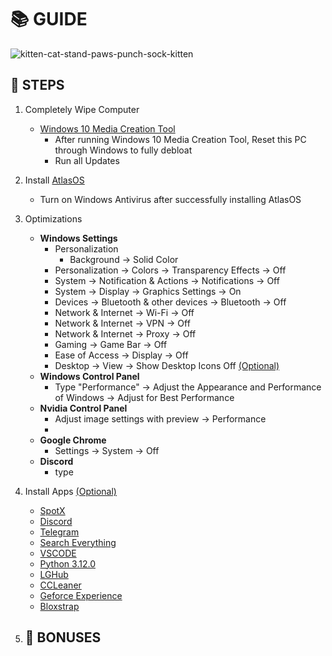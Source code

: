 # 📚 **GUIDE**

![kitten-cat-stand-paws-punch-sock-kitten](https://github.com/user-attachments/assets/2f78bfb7-2912-4165-9a4e-be6ec3ee9437)

## 👣 **STEPS**
1. Completely Wipe Computer
   - [Windows 10 Media Creation Tool](https://www.microsoft.com/en-us/software-download/windows10)
      - After running Windows 10 Media Creation Tool, Reset this PC through Windows to fully debloat
      - Run all Updates
4. Install [AtlasOS](https://atlasos.net/)
   - Turn on Windows Antivirus after successfully installing AtlasOS
6. Optimizations
   - **Windows Settings**
      - Personalization
           - Background → Solid Color
      - Personalization → Colors → Transparency Effects → Off
      - System → Notification & Actions → Notifications → Off
      - System → Display → Graphics Settings → On
      - Devices → Bluetooth & other devices → Bluetooth → Off
      - Network & Internet → Wi-Fi → Off
      - Network & Internet → VPN → Off
      - Network & Internet → Proxy → Off
      - Gaming → Game Bar → Off
      - Ease of Access → Display → Off
      - Desktop → View → Show Desktop Icons Off <ins>(Optional)</ins>
   - **Windows Control Panel**
      - Type "Performance" → Adjust the Appearance and Performance of Windows → Adjust for Best Performance 
   - **Nvidia Control Panel**
      - Adjust image settings with preview → Performance
      - 
   - **Google Chrome**
      - Settings → System → Off
   - **Discord**
      - type
7. Install Apps <ins>(Optional)</ins>
   - [SpotX](https://github.com/SpotX-Official/SpotX)
   - [Discord](https://discord.com/)
   - [Telegram](https://telegram.org/)
   - [Search Everything](https://www.voidtools.com/downloads/)
   - [VSCODE](https://code.visualstudio.com/)
   - [Python 3.12.0](https://www.python.org/downloads/release/python-3120/)
   - [LGHub](https://www.logitechg.com/en-us/innovation/g-hub.html?srsltid=AfmBOor-0aslBw0nkoQl78XDfQgVEu3lrMrEnGTjPAN0Nw2Hiff5dAJ0)
   - [CCLeaner](https://www.ccleaner.com/ccleaner/download)
   - [Geforce Experience](https://www.nvidia.com/en-us/geforce/geforce-experience/download/)
   - [Bloxstrap](https://bloxstrap.org/)

8. 🎁 **BONUSES**
   -
